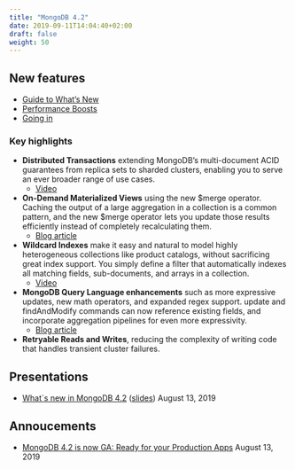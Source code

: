 ```yaml
---
title: "MongoDB 4.2"
date: 2019-09-11T14:04:40+02:00
draft: false
weight: 50
---
```


## New features

- [Guide to What’s New](https://www.mongodb.com/collateral/mongodb-4.2-guide-to-what-is-new)
- [Performance Boosts](https://www.mongodb.com/blog/post/mongodb-42-performance-boosts)
- [Going in](https://www.mongodb.com/blog/post/going-in-mongodb-42)

### Key highlights

- **Distributed Transactions** extending MongoDB’s multi-document ACID guarantees from replica sets to sharded clusters, enabling you to serve an ever broader range of use cases.
  - [Video](https://www.youtube.com/watch?v=iuj4Hh5EQvo&list=PL4RCxklHWZ9vG8ikkcCS94nxo0Td-Mm2s&index=3&t=7s)
- **On-Demand Materialized Views** using the new $merge operator. Caching the output of a large aggregation in a collection is a common pattern, and the new $merge operator lets you update those results efficiently instead of completely recalculating them.
  - [Blog article](https://www.mongodb.com/blog/post/coming-in-mongodb-42--ondemand-materialized-views)
- **Wildcard Indexes** make it easy and natural to model highly heterogeneous collections like product catalogs, without sacrificing great index support. You simply define a filter that automatically indexes all matching fields, sub-documents, and arrays in a collection.
  - [Video](https://www.youtube.com/watch?v=mUWZPdHopYs&list=PL4RCxklHWZ9vG8ikkcCS94nxo0Td-Mm2s&index=3)
- **MongoDB Query Language enhancements** such as more expressive updates, new math operators, and expanded regex support. update and findAndModify commands can now reference existing fields, and incorporate aggregation pipelines for even more expressivity.
  - [Blog article](https://www.mongodb.com/blog/post/coming-in-mongodb-42-pipeline-powered-updates-and-more-expressive-queries)
- **Retryable Reads and Writes**, reducing the complexity of writing code that handles transient cluster failures.

## Presentations

- [What`s new in MongoDB 4.2](https://www.mongodb.com/presentations/whats-new-in-mongodb-42) ([slides](https://docs.google.com/presentation/d/1bT6Neq7Smh6687uE_Dn7OWrWaApQfB18gkmkPmFpLOg)) August 13, 2019

## Annoucements

- [MongoDB 4.2 is now GA: Ready for your Production Apps](https://www.mongodb.com/blog/post/mongodb-42-is-now-ga-ready-for-your-production-apps) August 13, 2019
